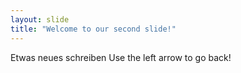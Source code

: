 ```yaml
---
layout: slide
title: "Welcome to our second slide!"
---
```

Etwas neues schreiben
Use the left arrow to go back!
